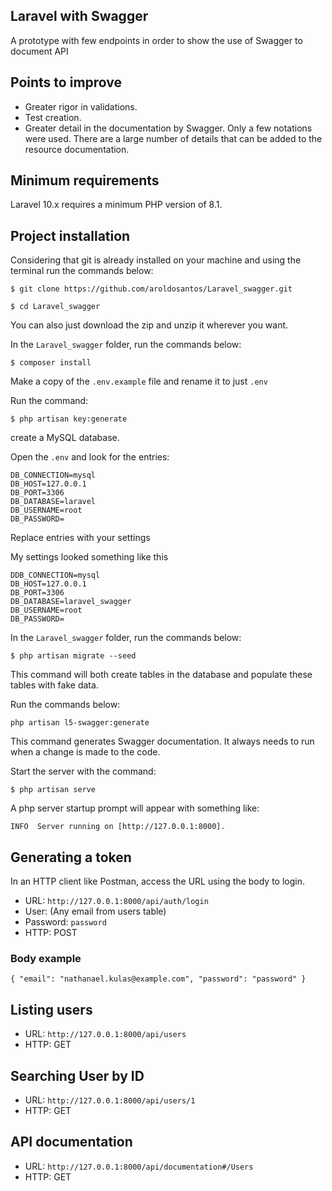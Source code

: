 

## Laravel with Swagger

A prototype with few endpoints in order to show the use of Swagger to document API

## Points to improve

- Greater rigor in validations.
- Test creation.
- Greater detail in the documentation by Swagger. Only a few notations were used. There are a large number of details that can be added to the resource documentation.


## Minimum requirements
Laravel 10.x requires a minimum PHP version of 8.1.

## Project installation

Considering that git is already installed on your machine and using the terminal run the commands below:


`` $ git clone https://github.com/aroldosantos/Laravel_swagger.git ``

`` $ cd Laravel_swagger ``

You can also just download the zip and unzip it wherever you want.

In the ``Laravel_swagger`` folder, run the commands below:

`` $ composer install ``


Make a copy of the ``.env.example`` file and rename it to just ``.env``

Run the command:

`` $ php artisan key:generate ``

create a MySQL database.

Open the ``.env`` and look for the entries:


```
DB_CONNECTION=mysql
DB_HOST=127.0.0.1
DB_PORT=3306
DB_DATABASE=laravel
DB_USERNAME=root
DB_PASSWORD=
```
Replace entries with your settings

My settings looked something like this

```
DDB_CONNECTION=mysql
DB_HOST=127.0.0.1
DB_PORT=3306
DB_DATABASE=laravel_swagger
DB_USERNAME=root
DB_PASSWORD=
```
 
In the ``Laravel_swagger`` folder, run the commands below:

``$ php artisan migrate --seed``

This command will both create tables in the database and populate these tables with fake data.

Run the commands below:

`` php artisan l5-swagger:generate ``

This command generates Swagger documentation. It always needs to run when a change is made to the code.


Start the server with the command:

``$ php artisan serve``

A php server startup prompt will appear with something like:

`` INFO  Server running on [http://127.0.0.1:8000]. ``


## Generating a token
In an HTTP client like Postman, access the URL using the body to login.

- URL: ``http://127.0.0.1:8000/api/auth/login``
- User: (Any email from users table)
- Password: ``password``
- HTTP: POST

### Body example
``{
    "email": "nathanael.kulas@example.com",
    "password": "password"
}``

## Listing users
- URL: ``http://127.0.0.1:8000/api/users``
- HTTP: GET

## Searching User by ID
- URL: ``http://127.0.0.1:8000/api/users/1``
- HTTP: GET

## API documentation 
- URL: ``http://127.0.0.1:8000/api/documentation#/Users``
- HTTP: GET
